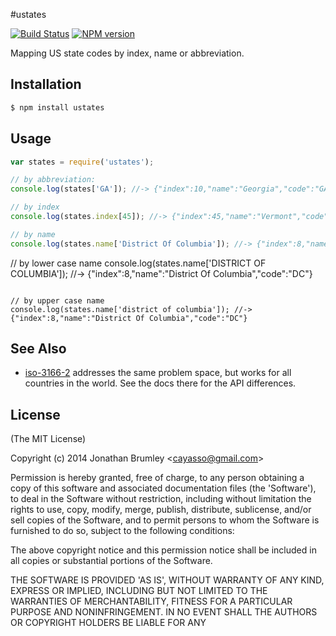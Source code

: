 #ustates


[![Build Status](https://travis-ci.org/cayasso/ustates.png?branch=master)](https://travis-ci.org/cayasso/ustates)
[![NPM version](https://badge.fury.io/js/ustates.png)](http://badge.fury.io/js/ustates)

Mapping US state codes by index, name or abbreviation.

## Installation

```bash
$ npm install ustates
```

## Usage

```javascript
var states = require('ustates');

// by abbreviation:
console.log(states['GA']); //-> {"index":10,"name":"Georgia","code":"GA"}

// by index
console.log(states.index[45]); //-> {"index":45,"name":"Vermont","code":"VT"}

// by name
console.log(states.name['District Of Columbia']); //-> {"index":8,"name":"District Of Columbia","code":"DC"}
```

// by lower case name
console.log(states.name['DISTRICT OF COLUMBIA']); //-> {"index":8,"name":"District Of Columbia","code":"DC"}
```

// by upper case name
console.log(states.name['district of columbia']); //-> {"index":8,"name":"District Of Columbia","code":"DC"}
```

## See Also

 * [iso-3166-2](https://www.npmjs.org/package/iso-3166-2) addresses the same problem space, but works for all countries in the world. See the docs there for the API differences. 
 
## License

(The MIT License)

Copyright (c) 2014 Jonathan Brumley &lt;cayasso@gmail.com&gt;

Permission is hereby granted, free of charge, to any person obtaining
a copy of this software and associated documentation files (the
'Software'), to deal in the Software without restriction, including
without limitation the rights to use, copy, modify, merge, publish,
distribute, sublicense, and/or sell copies of the Software, and to
permit persons to whom the Software is furnished to do so, subject to
the following conditions:

The above copyright notice and this permission notice shall be
included in all copies or substantial portions of the Software.

THE SOFTWARE IS PROVIDED 'AS IS', WITHOUT WARRANTY OF ANY KIND,
EXPRESS OR IMPLIED, INCLUDING BUT NOT LIMITED TO THE WARRANTIES OF
MERCHANTABILITY, FITNESS FOR A PARTICULAR PURPOSE AND NONINFRINGEMENT.
IN NO EVENT SHALL THE AUTHORS OR COPYRIGHT HOLDERS BE LIABLE FOR ANY
